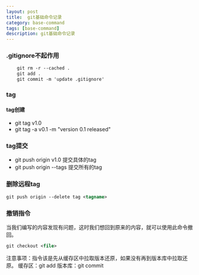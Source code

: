 ```yaml
---
layout: post
title:  git基础命令记录
category: base-command
tags: [base-command]
description: git基础命令记录
---
```


### .gitignore不起作用
```xml
    git rm -r --cached .
    git add .
    git commit -m 'update .gitignore'
```

### tag
#### tag创建
- git tag v1.0
- git tag -a v0.1 -m "version 0.1 released"

### tag提交

- git push origin v1.0   提交具体的tag
- git push origin --tags   提交所有的tag
    
### 删除远程tag
```xml
git push origin --delete tag <tagname>
```

### 撤销指令
当我们编写的内容发现有问题，这时我们想回到原来的内容，就可以使用此命令撤回。
```xml
git checkout <file>
```
注意事项：指令该是先从缓存区中拉取版本还原，如果没有再到版本库中拉取还原。
缓存区：git add 
版本库：git commit 